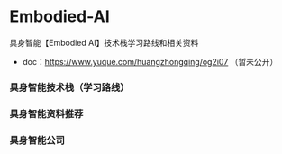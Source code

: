 # Embodied-AI
具身智能【Embodied AI】技术栈学习路线和相关资料
* doc：https://www.yuque.com/huangzhongqing/og2i07 （暂未公开）


### 具身智能技术栈（学习路线）



### 具身智能资料推荐


### 具身智能公司

